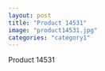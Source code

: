 ```yaml
---
layout: post
title: "Product 14531"
image: "product14531.jpg"
categories: "category1"
---
```

Product 14531
